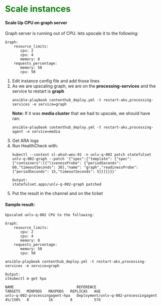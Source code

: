 <h1 style="color:green">Scale instances</h1>

#### Scale Up CPU on graph server
Graph server is running out of CPU. lets upscale it to the following:

```
Graph:
    resource_limits:
       cpu: 2
       cpu: 4
       memory: 8
    requests_percentage:
       memory: 50
       cpu: 50
```
1. Edit instance config file and add those lines
2. As we are upscaling graph, we are on the **processing-services** and the service to restart is **graph**
    ```
    ansible-playbook contenthub_deploy.yml -t restart-aks,processing-services -e service=graph
    ```
    **Note:** If it was **media cluster** that we had to upscale, we should have ran:
    ```
    ansible-playbook contenthub_deploy.yml -t restart-aks,processing-agent -e service=media
    ```
1. Get ARA logs
2. Run HealthCheck with:
    ```
    kubectl --context sl-aksd-weu-01 -n unlv-q-002 patch statefulset unlv-q-002-graph --patch '{"spec":{"template": {"spec":{"containers":[{"livenessProbe": {"periodSeconds": 60,"timeoutSeconds": 30},"name": "graph","readinessProbe": {"periodSeconds": 15,"timeoutSeconds": 5}}]}}}}'

    Output:
    statefulset.apps/unlv-q-002-graph patched
    ```
3. Put the result in the channel and on the ticket

#### Sample result:
```
Upscaled unlv-q-002 CPU to the following:

Graph:
    resource_limits:
       cpu: 2
       cpu: 4
       memory: 8
    requests_percentage:
       memory: 50
       cpu: 50

ansible-playbook contenthub_deploy.yml -t restart-aks,processing-services -e service=graph

Output:
slkubectl m get hpa

NAME                             REFERENCE                               TARGETS   MINPODS   MAXPODS   REPLICAS   AGE
unlv-q-002-processingagent-hpa   Deployment/unlv-q-002-processingagent   4%/150%   8         16        8          57d
```